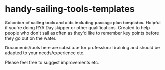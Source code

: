 # handy-sailing-tools-templates
Selection of sailing tools and aids including passage plan templates. 
Helpful if you're doing RYA Day skipper or other qualifications. Created to help people who don't sail as often as they'd like to remember key points before they go out on the water.

Documents/tools here are substitute for professional training and should be adapted to your needs/experience etc.

Please feel free to suggest improvements etc. 
